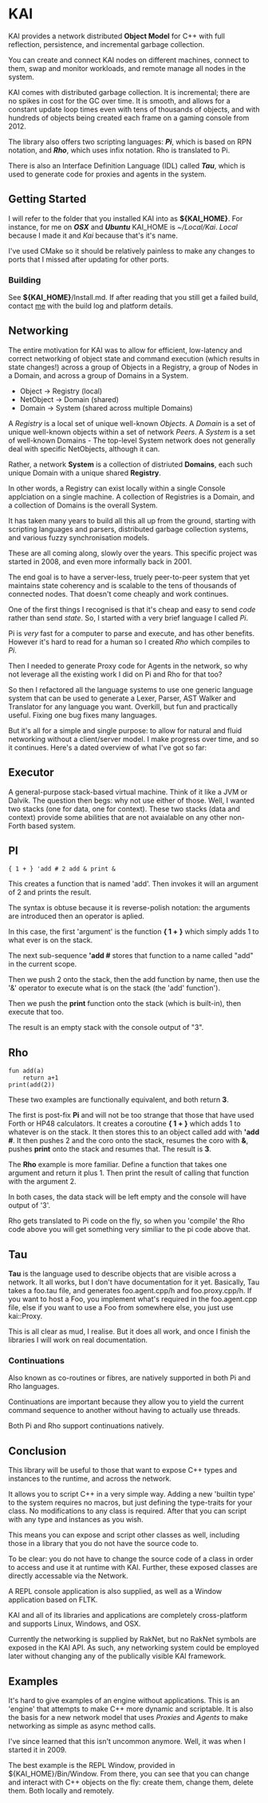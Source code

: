 # KAI

KAI provides a network distributed **Object Model** for C++ with full reflection, persistence, and incremental garbage collection.

You can create and connect KAI nodes on different machines, connect to them, swap and monitor workloads, and remote manage all nodes in the system.

KAI comes with distributed garbage collection. It is incremental; there are no spikes in cost for the GC over time. It is smooth, and allows for a constant update loop times even with tens of thousands of objects, and with hundreds of objects being created each frame on a gaming console from 2012.

The library also offers two scripting languages: ***Pi***, which is based on RPN notation, and ***Rho***, which uses infix notation. Rho is translated to Pi.

There is also an Interface Definition Language (IDL) called ***Tau***, which is used to generate code for proxies and agents in the system.

## Getting Started

I will refer to the folder that you installed KAI into as **${KAI_HOME}**. For instance, for me on ***OSX*** and ***Ubuntu*** KAI_HOME is *~/Local/Kai*. *Local* because I made it and *Kai* because that's it's name.

I've used CMake so it should be relatively painless to make any changes to ports that I missed after updating for other ports.

### Building

See **${KAI_HOME}**/Install.md. If after reading that you still get a failed build, contact [me](matilto:christian.schladetsch@gmail.com) with the build log and platform details.

## Networking

The entire motivation for KAI was to allow for efficient, low-latency and correct networking of object state and command execution (which results in state changes!) across a group of Objects in a Registry, a group of Nodes in a Domain, and across a group of Domains in a System.

* Object -> Registry (local)
* NetObject -> Domain (shared)
* Domain -> System (shared across multiple Domains)

A *Registry* is a local set of unique well-known *Objects*. A *Domain* is a set of unique well-known objects within a set of network *Peers*. A *System* is a set of well-known Domains - The top-level System network does not generally deal with specific NetObjects, although it can.

Rather, a network **System** is a collection of distriuted **Domains**, each such unique Domain with a unique shared **Registry**. 

In other words, a Registry can exist locally within a single Console applciation on a single machine. A collection of Registries is a Domain, and a collection of Domains is the overall System.

It has taken many years to build all this all up from the ground, starting with scripting languages and parsers, distributed garbage collection systems, and various fuzzy synchronisation models.

These are all coming along, slowly over the years. This specific project was started in 2008, and even more informally back in 2001.

The end goal is to have a server-less, truely peer-to-peer system that yet maintains state coherency and is scalable to the tens of thousands of connected nodes. That doesn't come cheaply and work continues.

One of the first things I recognised is that it's cheap and easy to send *code* rather than send *state*. So, I started with a very brief language I called *Pi*.

Pi is _very_ fast for a computer to parse and execute, and has other benefits. However it's hard to read for a human so I created *Rho* which compiles to *Pi*.

Then I needed to generate Proxy code for Agents in the network, so why not leverage all the existing work I did on Pi and Rho for that too?

So then I refactored all the language systems to use one generic language system that can be used to generate a Lexer, Parser, AST Walker and Translator for any language you want. Overkill, but fun and practically useful. Fixing one bug fixes many languages.

But it's all for a simple and single purpose: to allow for natural and fluid networking without a client/server model. I make progress over time, and so it continues. Here's a dated overview of what I've got so far:

## Executor

A general-purpose stack-based virtual machine. Think of it like a JVM or Dalvik. The question then begs: why not use either of those. Well, I wanted two stacks (one for data, one for context). These two stacks (data and context) provide some abilities that are not avaialable on any other non-Forth based system.

## PI

	{ 1 + } 'add # 2 add & print &

This creates a function that is named 'add'. Then invokes it will an argument of 2 and prints the result.

The syntax is obtuse because it is reverse-polish notation: the arguments are introduced then an operator is aplied.

In this case, the first 'argument' is the function **{ 1 + }** which simply adds 1 to what ever is on the stack.

The next sub-sequence **'add #** stores that function to a name called "add" in the current scope.

Then we push 2 onto the stack, then the add function by name, then use the '&' operator to execute what is on the stack (the 'add' function').

Then we push the **print** function onto the stack (which is built-in), then execute that too.

The result is an empty stack with the console output of "3".

## Rho

	fun add(a)
		return a+1
	print(add(2))

These two examples are functionally equivalent, and both return **3**. 

The first is post-fix **Pi** and will not be too strange that those that have used Forth or HP48 calculators. It creates a coroutine __{ 1 + }__ which adds 1 to whatever is on the stack. It then stores this to an object called add with __'add #__. It then pushes 2 and the coro onto the stack, resumes the coro with __&__, pushes **print** onto the stack and resumes that. The result is **3**.

The **Rho** example is more familiar. Define a function that takes one argument and return it plus 1. Then print the result of calling that function with the argument 2.

In both cases, the data stack will be left empty and the console will have output of '3'. 

Rho gets translated to Pi code on the fly, so when you 'compile' the Rho code above you will get something very similiar to the pi code above that.

## Tau

**Tau** is the language used to describe objects that are visible across a network. It all works, but I don't have documentation for it yet. Basically, Tau takes a foo.tau file, and generates foo.agent.cpp/h and foo.proxy.cpp/h. If you want to host a Foo, you implement what's required in the foo.agent.cpp file, else if you want to use a Foo from somewhere else, you just use kai::Proxy<Foo>.

This is all clear as mud, I realise. But it does all work, and once I finish the libraries I will work on real documentation.

### Continuations

Also known as co-routines or fibres, are natively supported in both Pi and Rho languages.

Continuations are important because they allow you to yield the current command sequence to another without having to actually use threads.

Both Pi and Rho support continuations natively.

## Conclusion

This library will be useful to those that want to expose C++ types and instances to the runtime, and across the network.

It allows you to script C++ in a very simple way. Adding a new 'builtin type' to the system requires no macros, but just defining the type-traits for your class. No modifications to any class is required. After that you can script with any type and instances as you wish.

This means you can expose and script other classes as well, including those in a library that you do not have the source code to.

To be clear: you do not have to change the source code of a class in order to access and use it at runtime with KAI. Further, these exposed classes are directly accessable via the Network.

A REPL console application is also supplied, as well as a Window application based on FLTK.

KAI and all of its libraries and applications are completely cross-platform and supports Linux, Windows, and OSX.

Currently the networking is supplied by RakNet, but no RakNet symbols are exposed in the KAI API. As such, any networking system could be employed later without changing any of the publically visible KAI framework.

## Examples

It's hard to give examples of an engine without applications. This is an 'engine' that attempts to make C++ more dynamic and scriptable. It is also the basis for a new network model that uses *Proxies* and *Agents* to make networking as simple as async method calls.

I've since learned that this isn't uncommon anymore. Well, it was when I started it in 2009.

The best example is the REPL Window, provided in ${KAI_HOME}/Bin/Window. From there, you can see that you can change and interact with C++ objects on the fly: create them, change them, delete them. Both locally and remotely.
